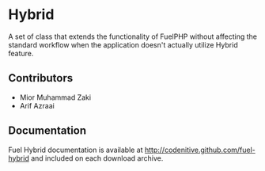 # Hybrid 
A set of class that extends the functionality of FuelPHP without affecting the standard workflow when the application doesn't actually utilize Hybrid feature.

## Contributors

* Mior Muhammad Zaki 
* Arif Azraai

## Documentation

Fuel Hybrid documentation is available at <http://codenitive.github.com/fuel-hybrid> and included on each download archive.